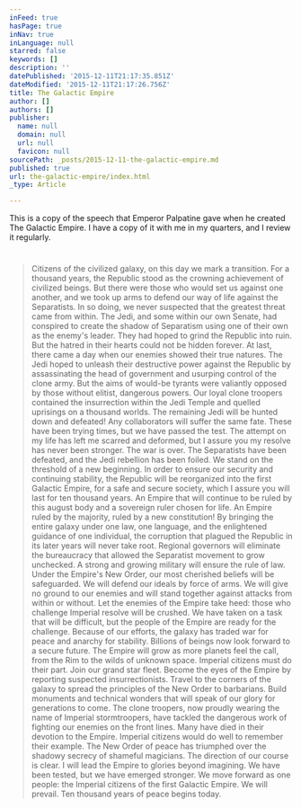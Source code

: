 ```yaml
---
inFeed: true
hasPage: true
inNav: true
inLanguage: null
starred: false
keywords: []
description: ''
datePublished: '2015-12-11T21:17:35.851Z'
dateModified: '2015-12-11T21:17:26.756Z'
title: The Galactic Empire
author: []
authors: []
publisher:
  name: null
  domain: null
  url: null
  favicon: null
sourcePath: _posts/2015-12-11-the-galactic-empire.md
published: true
url: the-galactic-empire/index.html
_type: Article

---
```

This is a copy of the speech that Emperor Palpatine gave when he created The Galactic Empire.  I have a copy of it with me in my quarters, and I review it regularly.

> # 
> 
> # 
> 
> # 
> 
> Citizens of the civilized galaxy, on this day we mark a transition. For a thousand years, the Republic stood as the crowning achievement of civilized beings. But there were those who would set us against one another, and we took up arms to defend our way of life against the Separatists. In so doing, we never suspected that the greatest threat came from within.
> The Jedi, and some within our own Senate, had conspired to create the shadow of Separatism using one of their own as the enemy's leader. They had hoped to grind the Republic into ruin. But the hatred in their hearts could not be hidden forever. At last, there came a day when our enemies showed their true natures.
> The Jedi hoped to unleash their destructive power against the Republic by assassinating the head of government and usurping control of the clone army. But the aims of would-be tyrants were valiantly opposed by those without elitist, dangerous powers. Our loyal clone troopers contained the insurrection within the Jedi Temple and quelled uprisings on a thousand worlds.
> The remaining Jedi will be hunted down and defeated! Any collaborators will suffer the same fate. These have been trying times, but we have passed the test. The attempt on my life has left me scarred and deformed, but I assure you my resolve has never been stronger. The war is over. The Separatists have been defeated, and the Jedi rebellion has been foiled. We stand on the threshold of a new beginning. In order to ensure our security and continuing stability, the Republic will be reorganized into the first Galactic Empire, for a safe and secure society, which I assure you will last for ten thousand years. An Empire that will continue to be ruled by this august body and a sovereign ruler chosen for life. An Empire ruled by the majority, ruled by a new constitution!
> By bringing the entire galaxy under one law, one language, and the enlightened guidance of one individual, the corruption that plagued the Republic in its later years will never take root. Regional governors will eliminate the bureaucracy that allowed the Separatist movement to grow unchecked. A strong and growing military will ensure the rule of law.
> Under the Empire's New Order, our most cherished beliefs will be safeguarded. We will defend our ideals by force of arms. We will give no ground to our enemies and will stand together against attacks from within or without. Let the enemies of the Empire take heed: those who challenge Imperial resolve will be crushed.
> We have taken on a task that will be difficult, but the people of the Empire are ready for the challenge. Because of our efforts, the galaxy has traded war for peace and anarchy for stability. Billions of beings now look forward to a secure future. The Empire will grow as more planets feel the call, from the Rim to the wilds of unknown space.
> Imperial citizens must do their part. Join our grand star fleet. Become the eyes of the Empire by reporting suspected insurrectionists. Travel to the corners of the galaxy to spread the principles of the New Order to barbarians. Build monuments and technical wonders that will speak of our glory for generations to come.
> The clone troopers, now proudly wearing the name of Imperial stormtroopers, have tackled the dangerous work of fighting our enemies on the front lines. Many have died in their devotion to the Empire. Imperial citizens would do well to remember their example.
> The New Order of peace has triumphed over the shadowy secrecy of shameful magicians. The direction of our course is clear. I will lead the Empire to glories beyond imagining.
> We have been tested, but we have emerged stronger. We move forward as one people: the Imperial citizens of the first Galactic Empire. We will prevail. Ten thousand years of peace begins today.
> 
>